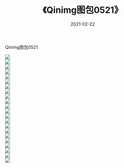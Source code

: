 ﻿---
layout: post
title:  《Qinimg图包0521》
date:   2021-02-22
img: http://imgx.orgx.ga/Qinimg图包/Qinimg图包0521/000.jpg
categories: [美女, 清纯, 唯美]
---

Qinimg图包0521

 ![](http://imgx.orgx.ga/Qinimg图包/Qinimg图包0521/001.jpg) <br>![](http://imgx.orgx.ga/Qinimg图包/Qinimg图包0521/002.jpg) <br>![](http://imgx.orgx.ga/Qinimg图包/Qinimg图包0521/003.jpg) <br>![](http://imgx.orgx.ga/Qinimg图包/Qinimg图包0521/004.jpg) <br>![](http://imgx.orgx.ga/Qinimg图包/Qinimg图包0521/005.jpg) <br>![](http://imgx.orgx.ga/Qinimg图包/Qinimg图包0521/006.jpg) <br>![](http://imgx.orgx.ga/Qinimg图包/Qinimg图包0521/007.jpg) <br>![](http://imgx.orgx.ga/Qinimg图包/Qinimg图包0521/008.jpg) <br>![](http://imgx.orgx.ga/Qinimg图包/Qinimg图包0521/009.jpg) <br>![](http://imgx.orgx.ga/Qinimg图包/Qinimg图包0521/010.jpg) <br>![](http://imgx.orgx.ga/Qinimg图包/Qinimg图包0521/011.jpg) <br>![](http://imgx.orgx.ga/Qinimg图包/Qinimg图包0521/012.jpg) <br>![](http://imgx.orgx.ga/Qinimg图包/Qinimg图包0521/013.jpg) <br>![](http://imgx.orgx.ga/Qinimg图包/Qinimg图包0521/014.jpg) <br>![](http://imgx.orgx.ga/Qinimg图包/Qinimg图包0521/015.jpg) <br>![](http://imgx.orgx.ga/Qinimg图包/Qinimg图包0521/016.jpg) <br>![](http://imgx.orgx.ga/Qinimg图包/Qinimg图包0521/017.jpg) <br>![](http://imgx.orgx.ga/Qinimg图包/Qinimg图包0521/018.jpg) <br>![](http://imgx.orgx.ga/Qinimg图包/Qinimg图包0521/019.jpg) <br>![](http://imgx.orgx.ga/Qinimg图包/Qinimg图包0521/020.jpg) <br>![](http://imgx.orgx.ga/Qinimg图包/Qinimg图包0521/021.jpg) <br>![](http://imgx.orgx.ga/Qinimg图包/Qinimg图包0521/022.jpg) <br>